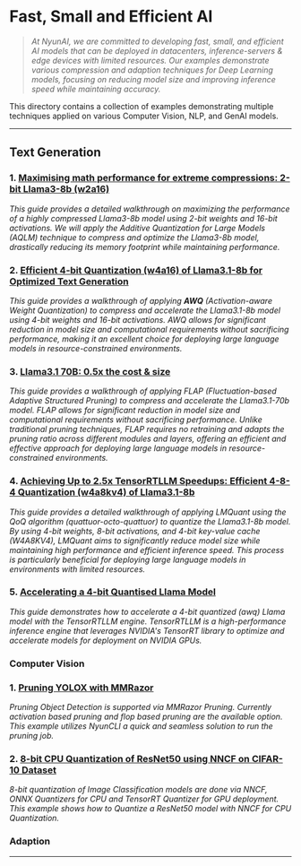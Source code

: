 # Fast, Small and Efficient AI
>
> _At NyunAI, we are committed to developing fast, small, and efficient AI models that can be deployed in datacenters, inference-servers & edge devices with limited resources. Our examples demonstrate various compression and adaption techniques for Deep Learning models, focusing on reducing model size and improving inference speed while maintaining accuracy._

This directory contains a collection of examples demonstrating multiple techniques applied on various Computer Vision, NLP, and GenAI models.

---

## Text Generation

### 1. [Maximising math performance for extreme compressions: 2-bit Llama3-8b (w2a16)](./text-generation/aqlm_quantization/readme.md)

_This guide provides a detailed walkthrough on maximizing the performance of a highly compressed Llama3-8b model using 2-bit weights and 16-bit activations. We will apply the Additive Quantization for Large Models (AQLM) technique to compress and optimize the Llama3-8b model, drastically reducing its memory footprint while maintaining performance._

### 2. [Efficient 4-bit Quantization (w4a16) of Llama3.1-8b for Optimized Text Generation](./text-generation/awq_quantization/readme.md)

_This guide provides a walkthrough of applying **AWQ** (Activation-aware Weight Quantization) to compress and accelerate the Llama3.1-8b model using 4-bit weights and 16-bit activations. AWQ allows for significant reduction in model size and computational requirements without sacrificing performance, making it an excellent choice for deploying large language models in resource-constrained environments._

### 3. [Llama3.1 70B: 0.5x the cost & size](./text-generation/flap_pruning/readme.md)

_This guide provides a walkthrough of applying FLAP (Fluctuation-based Adaptive Structured Pruning) to compress and accelerate the Llama3.1-70b model. FLAP allows for significant reduction in model size and computational requirements without sacrificing performance. Unlike traditional pruning techniques, FLAP requires no retraining and adapts the pruning ratio across different modules and layers, offering an efficient and effective approach for deploying large language models in resource-constrained environments._

### 4. [Achieving Up to 2.5x TensorRTLLM Speedups: Efficient 4-8-4 Quantization (w4a8kv4) of Llama3.1-8b](./text-generation/lmquant_quantization/readme.md)

_This guide provides a detailed walkthrough of applying LMQuant using the QoQ algorithm (quattuor-octo-quattuor) to quantize the Llama3.1-8b model. By using 4-bit weights, 8-bit activations, and 4-bit key-value cache (W4A8KV4), LMQuant aims to significantly reduce model size while maintaining high performance and efficient inference speed. This process is particularly beneficial for deploying large language models in environments with limited resources._

### 5. [Accelerating a 4-bit Quantised Llama Model](./text-generation/tensorrtllm_engine/readme.md)

_This guide demonstrates how to accelerate a 4-bit quantized (awq) Llama model with the TensorRTLLM engine. TensorRTLLM is a high-performance inference engine that leverages NVIDIA's TensorRT library to optimize and accelerate models for deployment on NVIDIA GPUs._

### Computer Vision

### 1. [Pruning YOLOX with MMRazor](./vision/mmrazor_pruning/readme.md)

_Pruning Object Detection is supported via MMRazor Pruning. Currently activation based pruning and flop based pruning are the available option. This example utilizes NyunCLI a quick and seamless solution to run the pruning job._

### 2. [8-bit CPU Quantization of ResNet50 using NNCF on CIFAR-10 Dataset](./vision/nncf_quantization/readme.md)

_8-bit quantization of Image Classification models are done via NNCF, ONNX Quantizers for CPU and TensorRT Quantizer for GPU deployment. This example shows how to Quantize a ResNet50 model with NNCF for CPU Quantization._

### Adaption

---
